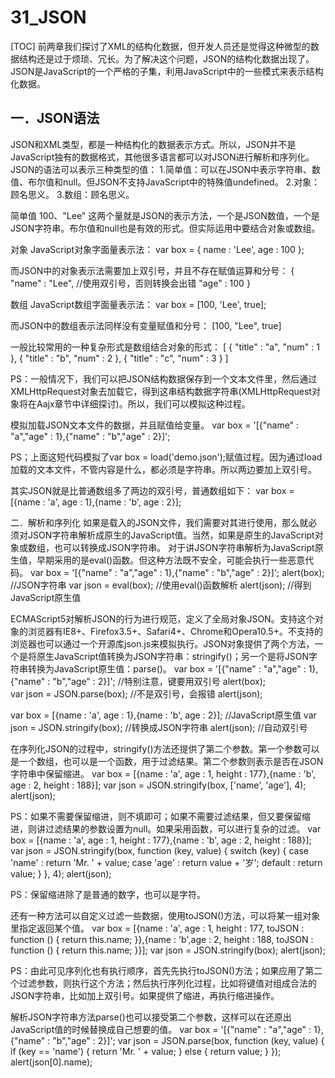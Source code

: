 # 31_JSON
[TOC]
前两章我们探讨了XML的结构化数据，但开发人员还是觉得这种微型的数据结构还是过于烦琐、冗长。为了解决这个问题，JSON的结构化数据出现了。JSON是JavaScript的一个严格的子集，利用JavaScript中的一些模式来表示结构化数据。

## 一．JSON语法
JSON和XML类型，都是一种结构化的数据表示方式。所以，JSON并不是JavaScript独有的数据格式，其他很多语言都可以对JSON进行解析和序列化。
JSON的语法可以表示三种类型的值：
1.简单值：可以在JSON中表示字符串、数值、布尔值和null。但JSON不支持JavaScript中的特殊值undefined。
2.对象：顾名思义。
3.数组：顾名思义。

简单值
100、"Lee" 这两个量就是JSON的表示方法，一个是JSON数值，一个是JSON字符串。布尔值和null也是有效的形式。但实际运用中要结合对象或数组。

对象
JavaScript对象字面量表示法：
var box = {
	name : 'Lee',
	age : 100
};

而JSON中的对象表示法需要加上双引号，并且不存在赋值运算和分号：
{
	"name" : "Lee",						//使用双引号，否则转换会出错
	"age" : 100
}

数组
JavaScript数组字面量表示法：
var box = [100, 'Lee', true];

而JSON中的数组表示法同样没有变量赋值和分号：
[100, "Lee", true]

一般比较常用的一种复杂形式是数组结合对象的形式：
[
	{
		"title" : "a",
		"num" : 1
	},
	{
		"title" : "b",
		"num" : 2
	},
	{
		"title" : "c",
		"num" : 3
	}
]

PS：一般情况下，我们可以把JSON结构数据保存到一个文本文件里，然后通过XMLHttpRequest对象去加载它，得到这串结构数据字符串(XMLHttpRequest对象将在Aajx章节中详细探讨)。所以，我们可以模拟这种过程。

模拟加载JSON文本文件的数据，并且赋值给变量。
var box = '[{"name" : "a","age" : 1},{"name" : "b","age" : 2}]';	

PS；上面这短代码模拟了var box = load('demo.json');赋值过程。因为通过load加载的文本文件，不管内容是什么，都必须是字符串。所以两边要加上双引号。

其实JSON就是比普通数组多了两边的双引号，普通数组如下：
var box = [{name : 'a', age : 1},{name : 'b', age : 2}];	

二．解析和序列化
如果是载入的JSON文件，我们需要对其进行使用，那么就必须对JSON字符串解析成原生的JavaScript值。当然，如果是原生的JavaScript对象或数组，也可以转换成JSON字符串。
对于讲JSON字符串解析为JavaScript原生值，早期采用的是eval()函数。但这种方法既不安全，可能会执行一些恶意代码。
var box = '[{"name" : "a","age" : 1},{"name" : "b","age" : 2}]';
alert(box);								//JSON字符串
var json = eval(box);						//使用eval()函数解析
alert(json);								//得到JavaScript原生值

ECMAScript5对解析JSON的行为进行规范，定义了全局对象JSON。支持这个对象的浏览器有IE8+、Firefox3.5+、Safari4+、Chrome和Opera10.5+。不支持的浏览器也可以通过一个开源库json.js来模拟执行。JSON对象提供了两个方法，一个是将原生JavaScript值转换为JSON字符串：stringify()；另一个是将JSON字符串转换为JavaScript原生值：parse()。
var box = '[{"name" : "a","age" : 1},{"name" : "b","age" : 2}]';	//特别注意，键要用双引号
alert(box);						
var json = JSON.parse(box);							//不是双引号，会报错
alert(json);

var box = [{name : 'a', age : 1},{name : 'b', age : 2}];	//JavaScript原生值
var json = JSON.stringify(box);						//转换成JSON字符串
alert(json);										//自动双引号

在序列化JSON的过程中，stringify()方法还提供了第二个参数。第一个参数可以是一个数组，也可以是一个函数，用于过滤结果。第二个参数则表示是否在JSON字符串中保留缩进。
var box = [{name : 'a', age : 1, height : 177},{name : 'b', age : 2, height : 188}];
var json = JSON.stringify(box, ['name', 'age'], 4);
alert(json);

PS：如果不需要保留缩进，则不填即可；如果不需要过滤结果，但又要保留缩进，则讲过滤结果的参数设置为null。如果采用函数，可以进行复杂的过滤。
var box = [{name : 'a', age : 1, height : 177},{name : 'b', age : 2, height : 188}];
var json = JSON.stringify(box, function (key, value) {
	switch (key) {
		case 'name' : 
			return 'Mr. ' + value;
		case 'age' : 
			return value + '岁';
		default : 
			return value;
	}
}, 4);
alert(json);

PS：保留缩进除了是普通的数字，也可以是字符。

还有一种方法可以自定义过滤一些数据，使用toJSON()方法，可以将某一组对象里指定返回某个值。
var box = [{name : 'a', age : 1, height : 177, toJSON : function () {
	return this.name;
}},{name : 'b',age : 2, height : 188, toJSON : function () {
	return this.name;
}}];
var json = JSON.stringify(box);
alert(json);								

PS：由此可见序列化也有执行顺序，首先先执行toJSON()方法；如果应用了第二个过滤参数，则执行这个方法；然后执行序列化过程，比如将键值对组成合法的JSON字符串，比如加上双引号。如果提供了缩进，再执行缩进操作。

解析JSON字符串方法parse()也可以接受第二个参数，这样可以在还原出JavaScript值的时候替换成自己想要的值。
var box = '[{"name" : "a","age" : 1},{"name" : "b","age" : 2}]';
var json = JSON.parse(box, function (key, value) {
	if (key == 'name') {
		return 'Mr. ' + value;
	} else {
		return value;
	}
});
alert(json[0].name);

